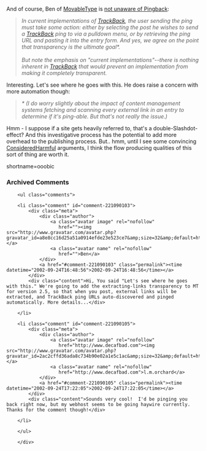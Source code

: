 And of course, Ben of <a href="http://www.decafbad.com/twiki/bin/view/Main/MovableType">MovableType</a> is <a href="http://www.stupidfool.org/archives/2002/09/000211.shtml">not unaware of Pingback</a>:<blockquote><i>In current implementations of <a href="http://www.decafbad.com/twiki/bin/view/Main/TrackBack">TrackBack</a>, the user sending the ping must take some action: either by selecting the post he wishes to send a <a href="http://www.decafbad.com/twiki/bin/view/Main/TrackBack">TrackBack</a> ping to via a pulldown menu, or by retrieving the ping URL and pasting it into the entry form. And yes, we agree on the point that transparency is the ultimate goal*.
<br /><br />
But note the emphasis on "current implementations"--there is nothing inherent in <a href="http://www.decafbad.com/twiki/bin/view/Main/TrackBack">TrackBack</a> that would prevent an implementation from making it completely transparent.</i></blockquote>Interesting.  Let's see where he goes with this.  He does raise a concern with more automation though:<blockquote><i>* (I do worry slightly about the impact of content management systems fetching and scanning every external link in an entry to determine if it's ping-able. But that's not really the issue.)</i></blockquote>Hmm - I suppose if a site gets heavily referred to, that's a double-Slashdot-effect?  And this investigative process has the potential to add more overhead to the publishing process.  But.. hmm, until I see some convincing <a href="http://www.decafbad.com/twiki/bin/view/Main/ConsideredHarmful">ConsideredHarmful</a> arguments, I think the flow producing qualities of this sort of thing are worth it.
<!--more-->
shortname=ooobic

<div id="comments" class="comments archived-comments">
            <h3>Archived Comments</h3>
            
        <ul class="comments">
            
        <li class="comment" id="comment-221090103">
            <div class="meta">
                <div class="author">
                    <a class="avatar image" rel="nofollow" 
                       href=""><img src="http://www.gravatar.com/avatar.php?gravatar_id=a8e8cc16d25a51a0914efde23e523ce7&amp;size=32&amp;default=http://mediacdn.disqus.com/1320279820/images/noavatar32.png"/></a>
                    <a class="avatar name" rel="nofollow" 
                       href="">Ben</a>
                </div>
                <a href="#comment-221090103" class="permalink"><time datetime="2002-09-24T16:48:56">2002-09-24T16:48:56</time></a>
            </div>
            <div class="content">Hi, You said "Let's see where he goes with this." We're going to add the extracting-links transparency to MT for version 2.5, so that when you post, external links will be extracted, and TrackBack ping URLs auto-discovered and pinged automatically. More details...</div>
            
        </li>
    
        <li class="comment" id="comment-221090105">
            <div class="meta">
                <div class="author">
                    <a class="avatar image" rel="nofollow" 
                       href="http://www.decafbad.com"><img src="http://www.gravatar.com/avatar.php?gravatar_id=2ac2cffd36ada8c734b90e02a1e5c1ac&amp;size=32&amp;default=http://mediacdn.disqus.com/1320279820/images/noavatar32.png"/></a>
                    <a class="avatar name" rel="nofollow" 
                       href="http://www.decafbad.com">l.m.orchard</a>
                </div>
                <a href="#comment-221090105" class="permalink"><time datetime="2002-09-24T17:22:05">2002-09-24T17:22:05</time></a>
            </div>
            <div class="content">Sounds very cool!  I'd be pinging you back right now, but my webhost seems to be going haywire currently.  Thanks for the comment though!</div>
            
        </li>
    
        </ul>
    
        </div>
    